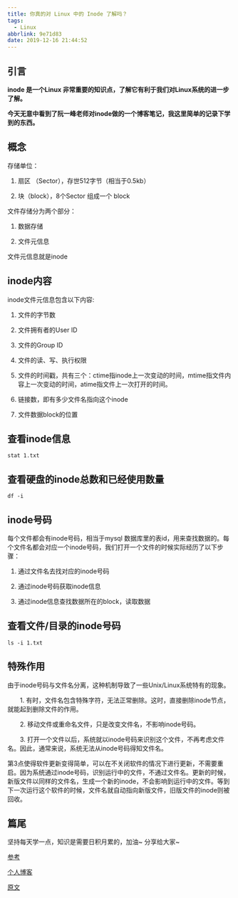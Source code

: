 ```yaml
---
title: 你真的对 Linux 中的 Inode 了解吗？
tags:
  - Linux
abbrlink: 9e71d83
date: 2019-12-16 21:44:52
---
```


## 引言

**inode 是一个Linux 非常重要的知识点，了解它有利于我们对Linux系统的进一步了解。**

**今天无意中看到了阮一峰老师对inode做的一个博客笔记，我这里简单的记录下学到的东西。**

## 概念

存储单位：

1.  扇区 （Sector），存世512字节（相当于0.5kb）

2.  块（block），8个Sector 组成一个 block

文件存储分为两个部分：

1.  数据存储

2.  文件元信息

文件元信息就是inode

## inode内容

inode文件元信息包含以下内容:

1.  文件的字节数

2.  文件拥有者的User ID

3.  文件的Group ID

4.  文件的读、写、执行权限

5.  文件的时间戳，共有三个：ctime指inode上一次变动的时间，mtime指文件内容上一次变动的时间，atime指文件上一次打开的时间。

6.  链接数，即有多少文件名指向这个inode

7.  文件数据block的位置

## 查看inode信息
```
stat 1.txt
```

## 查看硬盘的inode总数和已经使用数量
```
df -i
```
## inode号码

每个文件都会有inode号码，相当于mysql 数据库里的表id，用来查找数据的。每个文件名都会对应一个inode号码，我们打开一个文件的时候实际经历了以下步骤：

1.  通过文件名去找对应的inode号码

2.  通过inode号码获取inode信息

3.  通过inode信息查找数据所在的block，读取数据

## 查看文件/目录的inode号码

```
ls -i 1.txt
```
## 特殊作用

由于inode号码与文件名分离，这种机制导致了一些Unix/Linux系统特有的现象。

　　1. 有时，文件名包含特殊字符，无法正常删除。这时，直接删除inode节点，就能起到删除文件的作用。

　　2. 移动文件或重命名文件，只是改变文件名，不影响inode号码。

　　3. 打开一个文件以后，系统就以inode号码来识别这个文件，不再考虑文件名。因此，通常来说，系统无法从inode号码得知文件名。

第3点使得软件更新变得简单，可以在不关闭软件的情况下进行更新，不需要重启。因为系统通过inode号码，识别运行中的文件，不通过文件名。更新的时候，新版文件以同样的文件名，生成一个新的inode，不会影响到运行中的文件。等到下一次运行这个软件的时候，文件名就自动指向新版文件，旧版文件的inode则被回收。

## 篇尾

坚持每天学一点，知识是需要日积月累的，加油~ 分享给大家~

[参考](http://www.ruanyifeng.com/blog/2011/12/inode.html)

[个人博客](https://naturalgao.github.io/)

[原文](https://naturalgao.github.io/post/9e71d83.html)